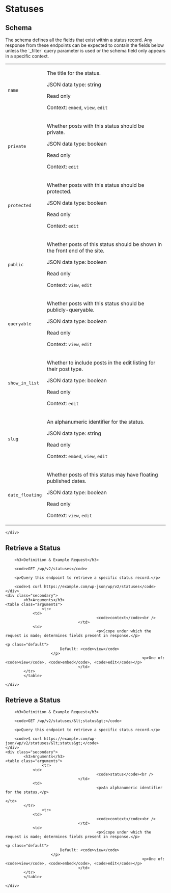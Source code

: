 ---
---

# Statuses

<section class="route">
	<div class="primary">
		<h2>Schema</h2>
<p>The schema defines all the fields that exist within a status record. Any response from these endpoints can be expected to contain the fields below unless the `_filter` query parameter is used or the schema field only appears in a specific context.</p>
<table class="attributes">
			<tr id="schema-name">
			<td>
				<code>name</code>
				</td>
				<td>
					<p>The title for the status.</p>
					<p class="type">
						JSON data type: string				</p>
									<p class="read-only">Read only</p>
								<p class="context">Context: <code>embed</code>, <code>view</code>, <code>edit</code></p>
							</td>
		</tr>
			<tr id="schema-private">
			<td>
				<code>private</code>
				</td>
				<td>
					<p>Whether posts with this status should be private.</p>
					<p class="type">
						JSON data type: boolean				</p>
									<p class="read-only">Read only</p>
								<p class="context">Context: <code>edit</code></p>
							</td>
		</tr>
			<tr id="schema-protected">
			<td>
				<code>protected</code>
				</td>
				<td>
					<p>Whether posts with this status should be protected.</p>
					<p class="type">
						JSON data type: boolean				</p>
									<p class="read-only">Read only</p>
								<p class="context">Context: <code>edit</code></p>
							</td>
		</tr>
			<tr id="schema-public">
			<td>
				<code>public</code>
				</td>
				<td>
					<p>Whether posts of this status should be shown in the front end of the site.</p>
					<p class="type">
						JSON data type: boolean				</p>
									<p class="read-only">Read only</p>
								<p class="context">Context: <code>view</code>, <code>edit</code></p>
							</td>
		</tr>
			<tr id="schema-queryable">
			<td>
				<code>queryable</code>
				</td>
				<td>
					<p>Whether posts with this status should be publicly-queryable.</p>
					<p class="type">
						JSON data type: boolean				</p>
									<p class="read-only">Read only</p>
								<p class="context">Context: <code>view</code>, <code>edit</code></p>
							</td>
		</tr>
			<tr id="schema-show_in_list">
			<td>
				<code>show_in_list</code>
				</td>
				<td>
					<p>Whether to include posts in the edit listing for their post type.</p>
					<p class="type">
						JSON data type: boolean				</p>
									<p class="read-only">Read only</p>
								<p class="context">Context: <code>edit</code></p>
							</td>
		</tr>
			<tr id="schema-slug">
			<td>
				<code>slug</code>
				</td>
				<td>
					<p>An alphanumeric identifier for the status.</p>
					<p class="type">
						JSON data type: string				</p>
									<p class="read-only">Read only</p>
								<p class="context">Context: <code>embed</code>, <code>view</code>, <code>edit</code></p>
							</td>
		</tr>
			<tr id="schema-date_floating">
			<td>
				<code>date_floating</code>
				</td>
				<td>
					<p>Whether posts of this status may have floating published dates.</p>
					<p class="type">
						JSON data type: boolean				</p>
									<p class="read-only">Read only</p>
								<p class="context">Context: <code>view</code>, <code>edit</code></p>
							</td>
		</tr>
	</table>

	</div>
</section>

<div><section class="route">
	<div class="primary">
		<h2>Retrieve a Status</h2>

		<h3>Definition & Example Request</h3>

		<code>GET /wp/v2/statuses</code>

		<p>Query this endpoint to retrieve a specific status record.</p>

		<code>$ curl https://example.com/wp-json/wp/v2/statuses</code>
	</div>
	<div class="secondary">
			<h3>Arguments</h3>
	<table class="arguments">
					<tr>
				<td>
											<code>context</code><br />
									</td>
				<td>
											<p>Scope under which the request is made; determines fields present in response.</p>
																					<p class="default">
							Default: <code>view</code>
						</p>
																<p>One of: <code>view</code>, <code>embed</code>, <code>edit</code></p>
									</td>
			</tr>
			</table>

	</div>
</section>
<section class="route">
	<div class="primary">
		<h2>Retrieve a Status</h2>

		<h3>Definition & Example Request</h3>

		<code>GET /wp/v2/statuses/&lt;status&gt;</code>

		<p>Query this endpoint to retrieve a specific status record.</p>

		<code>$ curl https://example.com/wp-json/wp/v2/statuses/&lt;status&gt;</code>
	</div>
	<div class="secondary">
			<h3>Arguments</h3>
	<table class="arguments">
					<tr>
				<td>
											<code>status</code><br />
									</td>
				<td>
											<p>An alphanumeric identifier for the status.</p>
																								</td>
			</tr>
					<tr>
				<td>
											<code>context</code><br />
									</td>
				<td>
											<p>Scope under which the request is made; determines fields present in response.</p>
																					<p class="default">
							Default: <code>view</code>
						</p>
																<p>One of: <code>view</code>, <code>embed</code>, <code>edit</code></p>
									</td>
			</tr>
			</table>

	</div>
</section>
</div>
